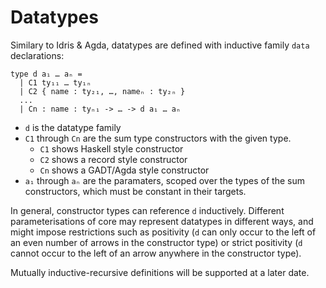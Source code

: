 # Datatypes

Similary to Idris & Agda, datatypes are defined with inductive family
`data` declarations:

```
type d a₁ … aₙ =
  | C1 ty₁₁ … ty₁ₙ
  | C2 { name : ty₂₁, …, nameₙ : ty₂ₙ }
  ...
  | Cn : name : tyₙ₁ -> … -> d a₁ … aₙ
```


- `d` is the datatype family
- `C1` through `Cn` are the sum type constructors with the given type.
  + `C1` shows Haskell style constructor
  + `C2` shows a record style constructor
  + `Cn` shows a GADT/Agda style constructor
- `a₁` through `aₙ` are the paramaters, scoped over the types of the sum
  constructors, which must be constant in their targets.


In general, constructor types can reference `d` inductively.
Different parameterisations of core may represent datatypes in different ways, and might impose
restrictions such as positivity (`d` can only occur to the left of an even number of arrows in the constructor type)
or strict positivity (`d` cannot occur to the left of an arrow anywhere in the constructor type).

Mutually inductive-recursive definitions will be supported at a later date.
